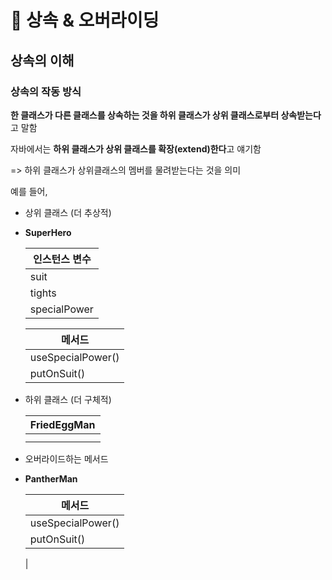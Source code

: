 # 📌 상속 & 오버라이딩

## 상속의 이해
### 상속의 작동 방식
**한 클래스가 다른 클래스를 상속하는 것을 하위 클래스가 상위 클래스로부터 상속받는다**고 말함

자바에서는 **하위 클래스가 상위 클래스를 확장(extend)한다**고 얘기함

=> 하위 클래스가 상위클래스의 멤버를 물려받는다는 것을 의미

예를 들어,

- 상위 클래스 (더 추상적)
- 
  **SuperHero**
  
  |인스턴스 변수|
  |-------------|
  |suit|
  |tights|
  |specialPower|

  |메서드|
  |-------|
  |useSpecialPower()|
  |putOnSuit()|

- 하위 클래스 (더 구체적)

  |FriedEggMan|
  |-------------|
  |             |
  |             |

- 오버라이드하는 메서드
- **PantherMan**

  |메서드|
  |-------|
  |useSpecialPower()|
  |putOnSuit()|

  
  |
  
